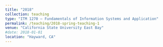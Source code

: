 ```yaml
---
title: "2018"
collection: teaching
type: "ITM 1270 – Fundamentals of Information Systems and Application"
permalink: /teaching/2018-spring-teaching-1
venue: "California State University East Bay"
#date: 2018-01-01
location: "Hayward, CA"
---
```


